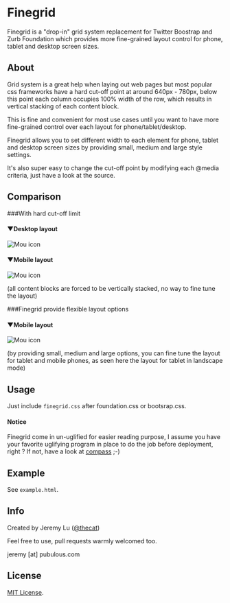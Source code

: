 Finegrid
=========

Finegrid is a "drop-in" grid system replacement for Twitter Boostrap and Zurb Foundation which provides more fine-grained layout control for phone, tablet and desktop screen sizes.

About
-----

Grid system is a great help when laying out web pages but most popular css frameworks have a hard cut-off point at around 640px - 780px, below this point each column occupies 100% width of the row, which results in vertical stacking of each content block.

This is fine and convenient for most use cases until you want to have more fine-grained control over each layout for phone/tablet/desktop.

Finegrid allows you to set different width to each element for phone, tablet and desktop screen sizes by providing small, medium and large style settings.

It's also super easy to change the cut-off point by modifying each @media criteria, just have a look at the source. 

Comparison
---------------

###With hard cut-off limit

#### ▼Desktop layout
![Mou icon](http://f.cl.ly/items/1l0t1N2P1v1A1Q0N0l1N/traditional-desktop.png)

#### ▼Mobile layout
![Mou icon](http://cl.ly/image/2a2y0d173j1B/traditional-mobile.png)

(all content blocks are forced to be vertically stacked, no way to fine tune the layout)

###Finegrid provide flexible layout options

#### ▼Mobile layout

![Mou icon](http://f.cl.ly/items/1a1u3j0z363a1C3V0c2a/finegrid-medium.png)

(by providing small, medium and large options, you can fine tune the layout for tablet and mobile phones, as seen here the layout for tablet in landscape mode)

Usage
---------------

Just include ```finegrid.css``` after foundation.css or bootsrap.css.


#### Notice
Finegrid come in un-uglified for easier reading purpose, I assume you have your favorite uglifying program in place to do the job before deployment, right ? If not, have a look at [compass](http://compass-style.org/) ;-)


Example
--------------------

See ```example.html```.

Info
--------------------
Created by Jeremy Lu ([@thecat](https://twitter.com/thecat))

Feel free to use, pull requests warmly welcomed too.

jeremy [at] pubulous.com


License
-------

[MIT License](http://cheeaun.mit-license.org/).

